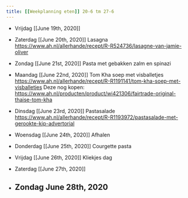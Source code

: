 ```yaml
---
title: [[Weekplanning eten]] 20-6 tm 27-6
---
```


- Vrijdag [[June 19th, 2020]] 

- Zaterdag [[June 20th, 2020]] Lasagna 
https://www.ah.nl/allerhande/recept/R-R524736/lasagne-van-jamie-oliver

- Zondag  [[June 21st, 2020]] Pasta met gebakken zalm en spinazi

- Maandag [[June 22nd, 2020]] Tom Kha soep met visballetjes 
https://www.ah.nl/allerhande/recept/R-R1191141/tom-kha-soep-met-visballetjes
Deze nog kopen:
https://www.ah.nl/producten/product/wi421306/fairtrade-original-thaise-tom-kha

- Dinsdag [[June 23rd, 2020]] Pastasalade 
https://www.ah.nl/allerhande/recept/R-R1193972/pastasalade-met-gerookte-kip-advertorial

- Woensdag [[June 24th, 2020]] Afhalen

- Donderdag [[June 25th, 2020]] Courgette pasta

- Vrijdag [[June 26th, 2020]] Kliekjes dag

- Zaterdag [[June 27th, 2020]]

- Zondag June 28th, 2020
	 - 
